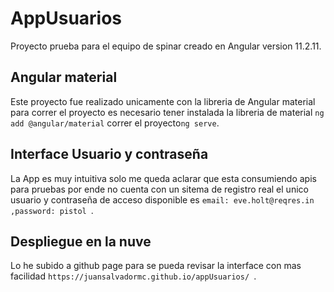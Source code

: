 # AppUsuarios

Proyecto prueba para el equipo de spinar creado en Angular version 11.2.11.

## Angular material

Este proyecto fue realizado unicamente con la libreria de Angular material para correr el proyecto es necesario tener instalada la libreria de material `ng add @angular/material` correr el proyecto`ng serve`.

## Interface Usuario y contraseña

La App es  muy intuitiva solo me queda aclarar que esta consumiendo apis para pruebas por ende no cuenta con un sitema de registro real el unico usuario y contraseña de acceso disponible es `email: eve.holt@reqres.in ,password: pistol `.

## Despliegue en la nuve

Lo he subido a github page para se pueda revisar la interface con mas facilidad  `https://juansalvadormc.github.io/appUsuarios/ `.
